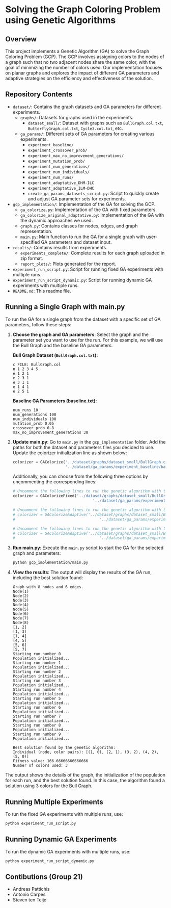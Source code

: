 # Solving the Graph Coloring Problem using Genetic Algorithms

## Overview
This project implements a Genetic Algorithm (GA) to solve the Graph Coloring Problem (GCP). The GCP involves assigning colors to the nodes of a graph such that no two adjacent nodes share the same color, with the goal of minimizing the number of colors used. Our implementation focuses on planar graphs and explores the impact of different GA parameters and adaptive strategies on the efficiency and effectiveness of the solution.

## Repository Contents
- `dataset/`: Contains the graph datasets and GA parameters for different experiments.
  - `graphs/`: Datasets for graphs used in the experiments.
    - `dataset_small/`: Dataset with graphs such as `BullGraph.col.txt`, `ButterflyGraph.col.txt`, `Cycle3.col.txt`, etc.
  - `ga_params/`: Different sets of GA parameters for creating various experiments.
    - `experiment_baseline/`
    - `experiment_crossover_prob/`
    - `experiment_max_no_improvement_generations/`
    - `experiment_mutation_prob/`
    - `experiment_num_generations/`
    - `experiment_num_individuals/`
    - `experiment_num_runs/`
    - `experiment_adaptative_DHM-ILC`
    - `experiment_adaptative_ILM-DHC`
    - `create_ga_params_datasets_script.py`: Script to quickly create and adjust GA parameter sets for experiments.
- `gcp_implementation/`: Implementation of the GA for solving the GCP.
  - `ga_colorize.py`: Implementation of the GA with fixed parameters.
  - `ga_colorize_original_adaptative.py`: Implementation of the GA with the dynamic approaches we used.
  - `graph.py`: Contains classes for nodes, edges, and graph representation.
  - `main.py`: Main function to run the GA for a single graph with user-specified GA parameters and dataset input.
- `results/`: Contains results from experiments.
  - `experiments_complete/`: Complete results for each graph uploaded in zip format.
  - `report_plots/`: Plots generated for the report.
- `experiment_run_script.py`: Script for running fixed GA experiments with multiple runs.
- `experiment_run_script_dynamic.py`: Script for running dynamic GA experiments with multiple runs.
- `README.md`: This readme file.

## Running a Single Graph with main.py
To run the GA for a single graph from the dataset with a specific set of GA parameters, follow these steps:

1. **Choose the graph and GA parameters**: Select the graph and the parameter set you want to use for the run. For this example, we will use the Bull Graph and the baseline GA parameters.

    **Bull Graph Dataset (`BullGraph.col.txt`):**
    ```
    c FILE: BullGraph.col
    n 1 2 3 4 5
    e 1 2 1
    e 2 3 1
    e 3 1 1
    e 1 4 1
    e 2 5 1
    ```

    **Baseline GA Parameters (baseline.txt):**
    ```
    num_runs 10
    num_generations 100
    num_individuals 100
    mutation_prob 0.05
    crossover_prob 0.8
    max_no_improvement_generations 30
    ```

2. **Update main.py**: Go to `main.py` in the `gcp_implementation` folder. Add the paths for both the dataset and parameters files you decided to use. Update the colorizer initialization line as shown below:

    ```python
    colorizer = GAColorize('../dataset/graphs/dataset_small/BullGraph.col.txt',
                           '../dataset/ga_params/experiment_baseline/baseline.txt')
    ```

    Additionally, you can choose from the following three options by uncommenting the corresponding lines:

    ```python
    # Uncomment the following lines to run the genetic algorithm with the fixed parameters
    colorizer = GAColorizeFixed('../dataset/graphs/dataset_small/BullGraph.col.txt',
                                       '../dataset/ga_params/experiment_baseline/baseline.txt')
    
    # Uncomment the following lines to run the genetic algorithm with the adaptive parameters (DHM-ILC)
    # colorizer = GAColorizeAdaptive('../dataset/graphs/dataset_small/BullGraph.col.txt',
    #                                     '../dataset/ga_params/experiment_adaptative_DHM-ILC/DHM-ILC.txt')
    
    # Uncomment the following lines to run the genetic algorithm with the adaptive parameters (ILM-DHC)
    # colorizer = GAColorizeAdaptive('../dataset/graphs/dataset_small/BullGraph.col.txt',
    #                                     '../dataset/ga_params/experiment_adaptative_ILM-DHC/ILM-DHC.txt')
    ```

3. **Run main.py**: Execute the `main.py` script to start the GA for the selected graph and parameters:
    ```bash
    python gcp_implementation/main.py
    ```

4. **View the results**: The output will display the results of the GA run, including the best solution found:
    ```
    Graph with 8 nodes and 6 edges.
    Node(1)
    Node(2)
    Node(3)
    Node(4)
    Node(5)
    Node(6)
    Node(7)
    Node(8)
    [1, 2]
    [1, 3]
    [1, 4]
    [4, 5]
    [5, 6]
    [5, 7]
    Starting run number 0
    Population initialized...
    Starting run number 1
    Population initialized...
    Starting run number 2
    Population initialized...
    Starting run number 3
    Population initialized...
    Starting run number 4
    Population initialized...
    Starting run number 5
    Population initialized...
    Starting run number 6
    Population initialized...
    Starting run number 7
    Population initialized...
    Starting run number 8
    Population initialized...
    Starting run number 9
    Population initialized...

    Best solution found by the genetic algorithm:
    Individual (node, color pairs): [(1, 0), (2, 1), (3, 2), (4, 2), (5, 0)]
    Fitness value: 166.66666666666666
    Number of colors used: 3
    ```

The output shows the details of the graph, the initialization of the population for each run, and the best solution found. In this case, the algorithm found a solution using 3 colors for the Bull Graph.

## Running Multiple Experiments
To run the fixed GA experiments with multiple runs, use:
```bash
python experiment_run_script.py
```
## Running Dynamic GA Experiments
To run the dynamic GA experiments with multiple runs, use:
```bash
python experiment_run_script_dynamic.py
```


## Contibutions (Group 21)
- Andreas Pattichis
- Antonio Carpes
- Steven ten Teije
